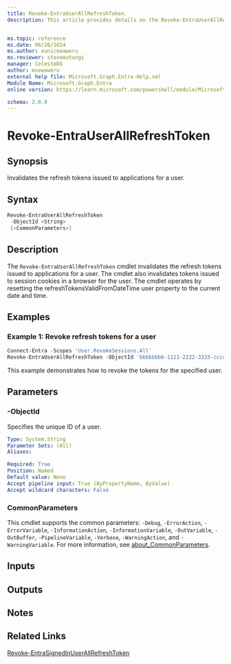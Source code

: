 ```yaml
---
title: Revoke-EntraUserAllRefreshToken.
description: This article provides details on the Revoke-EntraUserAllRefreshToken command.


ms.topic: reference
ms.date: 06/26/2024
ms.author: eunicewaweru
ms.reviewer: stevemutungi
manager: CelesteDG
author: msewaweru
external help file: Microsoft.Graph.Entra-Help.xml
Module Name: Microsoft.Graph.Entra
online version: https://learn.microsoft.com/powershell/module/Microsoft.Graph.Entra/Revoke-EntraUserAllRefreshToken

schema: 2.0.0
---
```


# Revoke-EntraUserAllRefreshToken

## Synopsis

Invalidates the refresh tokens issued to applications for a user.

## Syntax

```powershell
Revoke-EntraUserAllRefreshToken 
 -ObjectId <String> 
 [<CommonParameters>]
```

## Description

The `Revoke-EntraUserAllRefreshToken` cmdlet invalidates the refresh tokens issued to applications for a user.
The cmdlet also invalidates tokens issued to session cookies in a browser for the user.
The cmdlet operates by resetting the refreshTokensValidFromDateTime user property to the current date and time.

## Examples

### Example 1: Revoke refresh tokens for a user

```powershell
Connect-Entra -Scopes 'User.RevokeSessions.All'
Revoke-EntraUserAllRefreshToken -ObjectId 'bbbbbbbb-1111-2222-3333-cccccccccccc'
```

This example demonstrates how to revoke the tokens for the specified user.

## Parameters

### -ObjectId

Specifies the unique ID of a user.

```yaml
Type: System.String
Parameter Sets: (All)
Aliases:

Required: True
Position: Named
Default value: None
Accept pipeline input: True (ByPropertyName, ByValue)
Accept wildcard characters: False
```

### CommonParameters

This cmdlet supports the common parameters: `-Debug`, `-ErrorAction`, `-ErrorVariable`, `-InformationAction`, `-InformationVariable`, `-OutVariable`, `-OutBuffer`, `-PipelineVariable`, `-Verbose`, `-WarningAction`, and `-WarningVariable`. For more information, see [about_CommonParameters](https://go.microsoft.com/fwlink/?LinkID=113216).

## Inputs

## Outputs

## Notes

## Related Links

[Revoke-EntraSignedInUserAllRefreshToken](Revoke-EntraSignedInUserAllRefreshToken.md)
